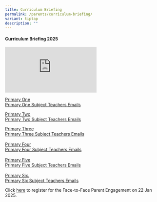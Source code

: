 ```yaml
---
title: Curriculum Briefing
permalink: /parents/curriculum-briefing/
variant: tiptap
description: ""
---
```

<h4><strong>Curriculum Briefing 2025</strong></h4>
<p></p>
<div class="iframe-wrapper">
<iframe allowfullscreen="true" frameborder="0" src="https://www.youtube.com/embed/5AjkKiaeqKM?si=foucN8px7rVQZ3Qh"></iframe>
</div>
<p></p>
<p><a href="https://drive.google.com/file/d/1w8TUBmsRlMe-1bng-mLjsJNZpXZn2Qnu/view?usp=drive_link" rel="noopener nofollow" target="_blank">Primary One</a>
<br><a href="https://drive.google.com/file/d/1QNafIsG9oLNM8JR8qTEQHeWF7rD9_nYc/view?usp=drive_link" rel="noopener nofollow" target="_blank">Primary One Subject Teachers Emails</a>
</p>
<p><a href="https://drive.google.com/file/d/1sRPHMeT6QZ7q8v8cGAzUcFzQi2vxNulv/view?usp=drive_link" rel="noopener nofollow" target="_blank">Primary Two</a>
<br><a href="https://drive.google.com/file/d/1X_yzUHhQhxru1ctLI5RYQRTfCF9oNfWH/view?usp=drive_link" rel="noopener nofollow" target="_blank">Primary Two Subject Teachers Emails</a>
<br>
</p>
<p><a href="https://drive.google.com/file/d/1TLfEJk5tMcg99rsVOD3wQbGIB6KWxKyp/view?usp=drive_link" rel="noopener nofollow" target="_blank">Primary Three</a>
<br><a href="https://drive.google.com/file/d/1r4ADOHdNN7_EcG5mCp-jtL-y16YTUg-P/view?usp=drive_link" rel="noopener nofollow" target="_blank">Primary Three Subject Teachers Emails</a>
<br>
<br><a href="https://drive.google.com/file/d/1-fO01mTLgv1h9HGQg4efViNSFQGTLlj0/view?usp=drive_link" rel="noopener nofollow" target="_blank">Primary Four</a>
<br><a href="https://drive.google.com/file/d/1msjlWWRmLw4bjYsdxOzpFHkRoS51gYmR/view?usp=drive_link" rel="noopener nofollow" target="_blank">Primary Four Subject Teachers Emails</a>
<br>
<br><a href="https://drive.google.com/file/d/1gR5Oa0X7MRDaFU2W6vDLK2QoRCXRV7XL/view?usp=drive_link" rel="noopener nofollow" target="_blank">Primary Five</a>
<br><a href="https://drive.google.com/file/d/1bYegJHoFWOsn6ogeyBs9uWcA0cLdzWe1/view?usp=sharing" rel="noopener nofollow" target="_blank">Primary Five Subject Teachers Emails</a>
<br>
<br><a href="https://drive.google.com/file/d/10RP3RjvVbT0J76Mi9Xv-YvmkmyG2hqoH/view?usp=drive_link" rel="noopener nofollow" target="_blank">Primary Six.</a>
<br><a href="https://drive.google.com/file/d/1r1zyrDdWXFVWNo67iY7-Y0xSpa-1bAq0/view?usp=drive_link" rel="noopener nofollow" target="_blank">Primary Six Subject Teachers Emails</a>
</p>
<p></p>
<p>Click <a href="https://forms.moe.edu.sg/forms/vG2P9G" rel="noopener nofollow" target="_blank">here</a> to
register for the Face-to-Face Parent Engagement on 22 Jan 2025.
<br>
</p>